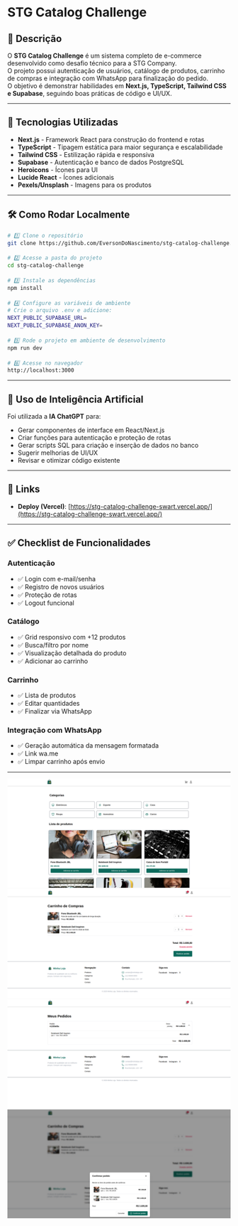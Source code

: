 # STG Catalog Challenge

## 📌 Descrição

O **STG Catalog Challenge** é um sistema completo de e-commerce desenvolvido como desafio técnico para a STG Company.  
O projeto possui autenticação de usuários, catálogo de produtos, carrinho de compras e integração com WhatsApp para finalização do pedido.  
O objetivo é demonstrar habilidades em **Next.js, TypeScript, Tailwind CSS e Supabase**, seguindo boas práticas de código e UI/UX.

---

## 🚀 Tecnologias Utilizadas

- **Next.js** - Framework React para construção do frontend e rotas
- **TypeScript** - Tipagem estática para maior segurança e escalabilidade
- **Tailwind CSS** - Estilização rápida e responsiva
- **Supabase** - Autenticação e banco de dados PostgreSQL
- **Heroicons** - Ícones para UI
- **Lucide React** - Ícones adicionais
- **Pexels/Unsplash** - Imagens para os produtos

---

## 🛠️ Como Rodar Localmente

```bash
# 1️⃣ Clone o repositório
git clone https://github.com/EversonDoNascimento/stg-catalog-challenge.git

# 2️⃣ Acesse a pasta do projeto
cd stg-catalog-challenge

# 3️⃣ Instale as dependências
npm install

# 4️⃣ Configure as variáveis de ambiente
# Crie o arquivo .env e adicione:
NEXT_PUBLIC_SUPABASE_URL=
NEXT_PUBLIC_SUPABASE_ANON_KEY=

# 5️⃣ Rode o projeto em ambiente de desenvolvimento
npm run dev

# 6️⃣ Acesse no navegador
http://localhost:3000
```

---

## 🤖 Uso de Inteligência Artificial

Foi utilizada a **IA ChatGPT** para:

- Gerar componentes de interface em React/Next.js
- Criar funções para autenticação e proteção de rotas
- Gerar scripts SQL para criação e inserção de dados no banco
- Sugerir melhorias de UI/UX
- Revisar e otimizar código existente

---

## 🔗 Links

<!-- - **GitHub**: [https://github.com/usuario/stg-catalog-challenge](https://github.com/usuario/stg-catalog-challenge) -->

- **Deploy (Vercel)**: [https://stg-catalog-challenge-swart.vercel.app/](https://stg-catalog-challenge-swart.vercel.app/)

---

## ✅ Checklist de Funcionalidades

### Autenticação

- ✅ Login com e-mail/senha
- ✅ Registro de novos usuários
- ✅ Proteção de rotas
- ✅ Logout funcional

### Catálogo

- ✅ Grid responsivo com +12 produtos
- ✅ Busca/filtro por nome
- ✅ Visualização detalhada do produto
- ✅ Adicionar ao carrinho

### Carrinho

- ✅ Lista de produtos
- ✅ Editar quantidades
- ✅ Finalizar via WhatsApp

### Integração com WhatsApp

- ✅ Geração automática da mensagem formatada
- ✅ Link wa.me
- ✅ Limpar carrinho após envio

---

![home](./screens/1.png)
![cart](./screens/2.png)
![orders](./screens/3.png)
![confirm order](./screens/5.png)
